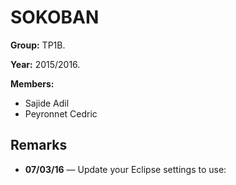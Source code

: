 # SOKOBAN

**Group:** TP1B.

**Year:** 2015/2016.

**Members:**
- Sajide Adil
- Peyronnet Cedric

## Remarks

- **07/03/16** — Update your Eclipse settings to use:



